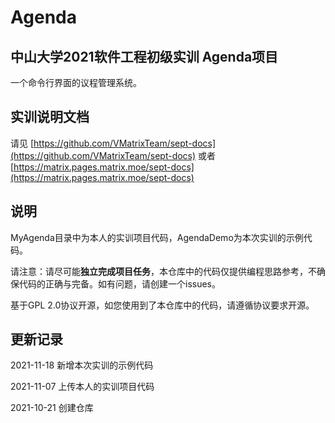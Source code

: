 # Agenda
## 中山大学2021软件工程初级实训 Agenda项目

一个命令行界面的议程管理系统。

## 实训说明文档

请见 [https://github.com/VMatrixTeam/sept-docs](https://github.com/VMatrixTeam/sept-docs)
或者 [https://matrix.pages.matrix.moe/sept-docs](https://matrix.pages.matrix.moe/sept-docs)

## 说明

MyAgenda目录中为本人的实训项目代码，AgendaDemo为本次实训的示例代码。

请注意：请尽可能**独立完成项目任务**，本仓库中的代码仅提供编程思路参考，不确保代码的正确与完备。如有问题，请创建一个issues。

基于GPL 2.0协议开源，如您使用到了本仓库中的代码，请遵循协议要求开源。

## 更新记录

2021-11-18 新增本次实训的示例代码

2021-11-07 上传本人的实训项目代码

2021-10-21 创建仓库
